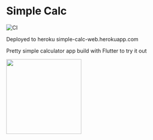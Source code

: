 # Simple Calc

![CI](https://github.com/sashashakun/simple-calc/workflows/CI/badge.svg?branch=master)

Deployed to heroku simple-calc-web.herokuapp.com

Pretty simple calculator app build with Flutter to try it out

<img src="https://user-images.githubusercontent.com/5776864/107154257-ff9bd600-6982-11eb-9dfe-fd323d2b5e01.png" width=200>

